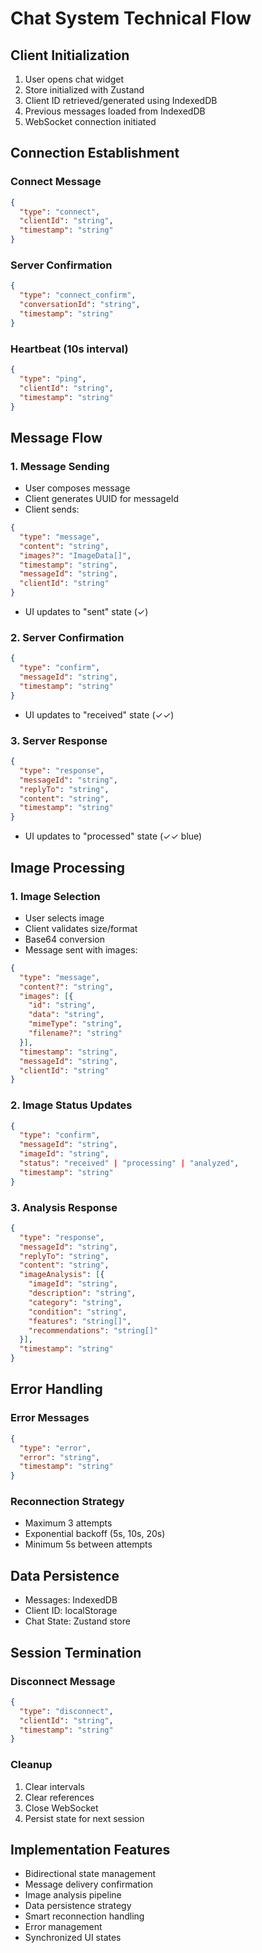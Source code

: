 # Chat System Technical Flow

## Client Initialization

1. User opens chat widget
2. Store initialized with Zustand
3. Client ID retrieved/generated using IndexedDB
4. Previous messages loaded from IndexedDB
5. WebSocket connection initiated

## Connection Establishment

### Connect Message
```json
{
  "type": "connect",
  "clientId": "string",
  "timestamp": "string"
}
```

### Server Confirmation
```json
{
  "type": "connect_confirm",
  "conversationId": "string",
  "timestamp": "string"
}
```

### Heartbeat (10s interval)
```json
{
  "type": "ping",
  "clientId": "string",
  "timestamp": "string"
}
```

## Message Flow

### 1. Message Sending
- User composes message
- Client generates UUID for messageId
- Client sends:
```json
{
  "type": "message",
  "content": "string",
  "images?": "ImageData[]",
  "timestamp": "string",
  "messageId": "string",
  "clientId": "string"
}
```
- UI updates to "sent" state (✓)

### 2. Server Confirmation
```json
{
  "type": "confirm",
  "messageId": "string",
  "timestamp": "string"
}
```
- UI updates to "received" state (✓✓)

### 3. Server Response
```json
{
  "type": "response",
  "messageId": "string",
  "replyTo": "string",
  "content": "string",
  "timestamp": "string"
}
```
- UI updates to "processed" state (✓✓ blue)

## Image Processing

### 1. Image Selection
- User selects image
- Client validates size/format
- Base64 conversion
- Message sent with images:
```json
{
  "type": "message",
  "content?": "string",
  "images": [{
    "id": "string",
    "data": "string",
    "mimeType": "string",
    "filename?": "string"
  }],
  "timestamp": "string",
  "messageId": "string",
  "clientId": "string"
}
```

### 2. Image Status Updates
```json
{
  "type": "confirm",
  "messageId": "string",
  "imageId": "string",
  "status": "received" | "processing" | "analyzed",
  "timestamp": "string"
}
```

### 3. Analysis Response
```json
{
  "type": "response",
  "messageId": "string",
  "replyTo": "string",
  "content": "string",
  "imageAnalysis": [{
    "imageId": "string",
    "description": "string",
    "category": "string",
    "condition": "string",
    "features": "string[]",
    "recommendations": "string[]"
  }],
  "timestamp": "string"
}
```

## Error Handling

### Error Messages
```json
{
  "type": "error",
  "error": "string",
  "timestamp": "string"
}
```

### Reconnection Strategy
- Maximum 3 attempts
- Exponential backoff (5s, 10s, 20s)
- Minimum 5s between attempts

## Data Persistence

- Messages: IndexedDB
- Client ID: localStorage
- Chat State: Zustand store

## Session Termination

### Disconnect Message
```json
{
  "type": "disconnect",
  "clientId": "string",
  "timestamp": "string"
}
```

### Cleanup
1. Clear intervals
2. Clear references
3. Close WebSocket
4. Persist state for next session

## Implementation Features

- Bidirectional state management
- Message delivery confirmation
- Image analysis pipeline
- Data persistence strategy
- Smart reconnection handling
- Error management
- Synchronized UI states